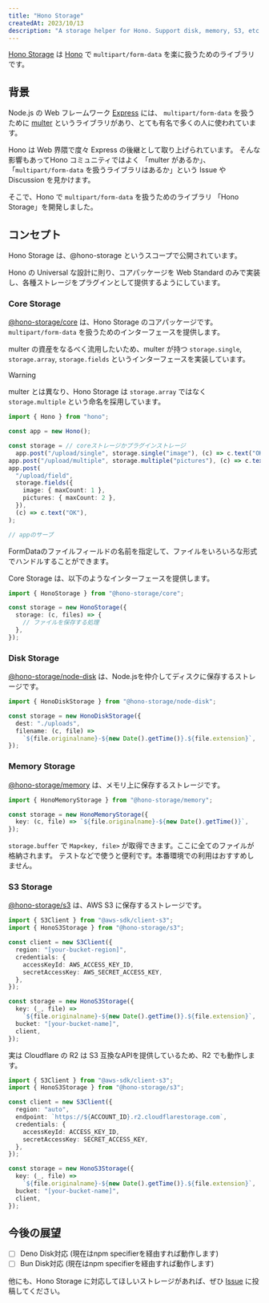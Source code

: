 ```yaml
---
title: "Hono Storage"
createdAt: 2023/10/13
description: "A storage helper for Hono. Support disk, memory, S3, etc."
---
```


[Hono Storage](https://github.com/sor4chi/hono-storage) は [Hono](https://hono.dev) で `multipart/form-data` を楽に扱うためのライブラリです。

## 背景

Node.js の Web フレームワーク [Express](https://expressjs.com/) には、 `multipart/form-data` を扱うために [multer](https://github.com/expressjs/multer) というライブラリがあり、とても有名で多くの人に使われています。

Hono は Web 界隈で度々 Express の後継として取り上げられています。
そんな影響もあってHono コミュニティではよく 「multer があるか」、「`multipart/form-data` を扱うライブラリはあるか」という Issue や Discussion を見かけます。

そこで、Hono で `multipart/form-data` を扱うためのライブラリ 「Hono Storage」を開発しました。

## コンセプト

Hono Storage は、@hono-storage というスコープで公開されています。

Hono の Universal な設計に則り、コアパッケージを Web Standard のみで実装し、各種ストレージをプラグインとして提供するようにしています。

### Core Storage

[@hono-storage/core](https://www.npmjs.com/package/@hono-storage/core) は、Hono Storage のコアパッケージです。`multipart/form-data` を扱うためのインターフェースを提供します。

multer の資産をなるべく流用したいため、multer が持つ `storage.single`, `storage.array`, `storage.fields` というインターフェースを実装しています。

> [!WARNING]
> multer とは異なり、Hono Storage は `storage.array` ではなく `storage.multiple` という命名を採用しています。

```ts
import { Hono } from "hono";

const app = new Hono();

const storage = // coreストレージかプラグインストレージ
  app.post("/upload/single", storage.single("image"), (c) => c.text("OK"));
app.post("/upload/multiple", storage.multiple("pictures"), (c) => c.text("OK"));
app.post(
  "/upload/field",
  storage.fields({
    image: { maxCount: 1 },
    pictures: { maxCount: 2 },
  }),
  (c) => c.text("OK"),
);

// appのサーブ
```

FormDataのファイルフィールドの名前を指定して、ファイルをいろいろな形式でハンドルすることができます。

Core Storage は、以下のようなインターフェースを提供します。

```ts
import { HonoStorage } from "@hono-storage/core";

const storage = new HonoStorage({
  storage: (c, files) => {
    // ファイルを保存する処理
  },
});
```

### Disk Storage

[@hono-storage/node-disk](https://www.npmjs.com/package/@hono-storage/node-disk) は、Node.jsを仲介してディスクに保存するストレージです。

```ts
import { HonoDiskStorage } from "@hono-storage/node-disk";

const storage = new HonoDiskStorage({
  dest: "./uploads",
  filename: (c, file) =>
    `${file.originalname}-${new Date().getTime()}.${file.extension}`,
});
```

### Memory Storage

[@hono-storage/memory](https://www.npmjs.com/package/@hono-storage/memory) は、メモリ上に保存するストレージです。

```ts
import { HonoMemoryStorage } from "@hono-storage/memory";

const storage = new HonoMemoryStorage({
  key: (c, file) => `${file.originalname}-${new Date().getTime()}`,
});
```

`storage.buffer` で `Map<key, file>` が取得できます。ここに全てのファイルが格納されます。
テストなどで使うと便利です。本番環境での利用はおすすめしません。

### S3 Storage

[@hono-storage/s3](https://www.npmjs.com/package/@hono-storage/s3) は、AWS S3 に保存するストレージです。

```ts
import { S3Client } from "@aws-sdk/client-s3";
import { HonoS3Storage } from "@hono-storage/s3";

const client = new S3Client({
  region: "[your-bucket-region]",
  credentials: {
    accessKeyId: AWS_ACCESS_KEY_ID,
    secretAccessKey: AWS_SECRET_ACCESS_KEY,
  },
});

const storage = new HonoS3Storage({
  key: (_, file) =>
    `${file.originalname}-${new Date().getTime()}.${file.extension}`,
  bucket: "[your-bucket-name]",
  client,
});
```

実は Cloudflare の R2 は S3 互換なAPIを提供しているため、R2 でも動作します。

```ts
import { S3Client } from "@aws-sdk/client-s3";
import { HonoS3Storage } from "@hono-storage/s3";

const client = new S3Client({
  region: "auto",
  endpoint: `https://${ACCOUNT_ID}.r2.cloudflarestorage.com`,
  credentials: {
    accessKeyId: ACCESS_KEY_ID,
    secretAccessKey: SECRET_ACCESS_KEY,
  },
});

const storage = new HonoS3Storage({
  key: (_, file) =>
    `${file.originalname}-${new Date().getTime()}.${file.extension}`,
  bucket: "[your-bucket-name]",
  client,
});
```

## 今後の展望

- [ ] Deno Disk対応 (現在はnpm specifierを経由すれば動作します)
- [ ] Bun Disk対応 (現在はnpm specifierを経由すれば動作します)

他にも、Hono Storage に対応してほしいストレージがあれば、ぜひ [Issue](https://github.com/sor4chi/hono-storage/issues) に投稿してください。
